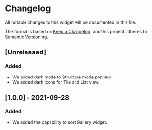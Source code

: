 # Changelog
All notable changes to this widget will be documented in this file.

The format is based on [Keep a Changelog](https://keepachangelog.com/en/1.0.0/), and this project adheres to [Semantic Versioning](https://semver.org/spec/v2.0.0.html).

## [Unreleased]

### Added
- We added dark mode to Structure mode preview.
- We added dark icons for Tile and List view.

## [1.0.0] - 2021-09-28

### Added
- We added the capability to sort Gallery widget.
